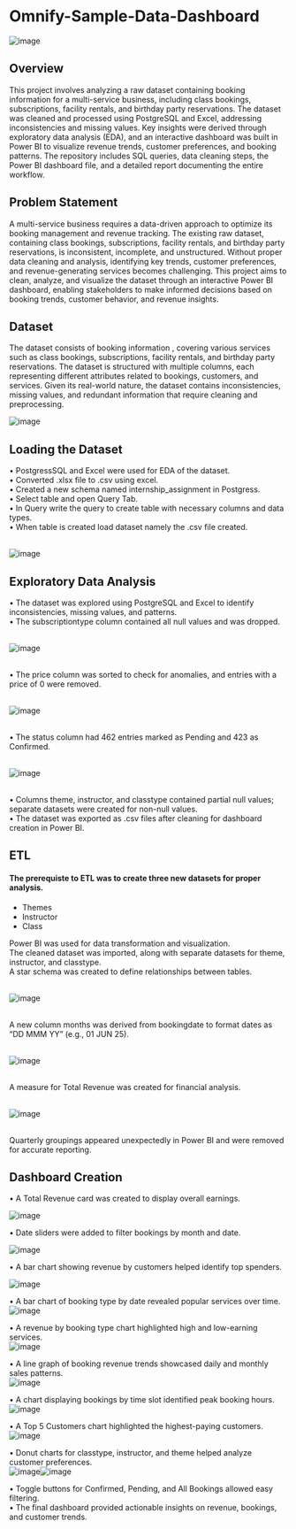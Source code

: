 # Omnify-Sample-Data-Dashboard

![image](https://github.com/user-attachments/assets/7820a654-8a74-4caa-a177-a600b3a7c5a9)

## Overview
This project involves analyzing a raw dataset containing booking information for a multi-service business, including class bookings, subscriptions, facility rentals, and birthday party reservations. The dataset was cleaned and processed using PostgreSQL and Excel, addressing inconsistencies and missing values. Key insights were derived through exploratory data analysis (EDA), and an interactive dashboard was built in Power BI to visualize revenue trends, customer preferences, and booking patterns. The repository includes SQL queries, data cleaning steps, the Power BI dashboard file, and a detailed report documenting the entire workflow.

## Problem Statement
A multi-service business requires a data-driven approach to optimize its booking management and revenue tracking. The existing raw dataset, containing class bookings, subscriptions, facility rentals, and birthday party reservations, is inconsistent, incomplete, and unstructured. Without proper data cleaning and analysis, identifying key trends, customer preferences, and revenue-generating services becomes challenging. This project aims to clean, analyze, and visualize the dataset through an interactive Power BI dashboard, enabling stakeholders to make informed decisions based on booking trends, customer behavior, and revenue insights.

## Dataset
The dataset consists of booking information , covering various services such as class bookings, subscriptions, facility rentals, and birthday party reservations. The dataset is structured with multiple columns, each representing different attributes related to bookings, customers, and services. Given its real-world nature, the dataset contains inconsistencies, missing values, and redundant information that require cleaning and preprocessing.
<br>

![image](https://github.com/user-attachments/assets/dad80c12-ff1b-4d03-9d78-dd0432df8589)


## Loading the Dataset
• PostgressSQL and Excel were used for EDA of the dataset.<br>
•	Converted .xlsx file to .csv using excel.<br>
•	Created a new schema named internship_assignment in Postgress.<br>
•	Select table and open Query Tab.<br>
•	In Query write the query to create table with necessary columns and data types.<br>
•	When table is created load dataset namely the .csv file created.<br>
<br>

![image](https://github.com/user-attachments/assets/485a2ab1-13aa-4b92-9a58-b7c5fe091c76)


## Exploratory Data Analysis
• The dataset was explored using PostgreSQL and Excel to identify inconsistencies, missing values, and patterns.<br>
• The subscriptiontype column contained all null values and was dropped.<br>
<br>

![image](https://github.com/user-attachments/assets/91f05dee-4175-4936-bbe1-d128307111b9)

<br>
• The price column was sorted to check for anomalies, and entries with a price of 0 were removed.<br>
<br>

![image](https://github.com/user-attachments/assets/6abb1152-d205-4a7c-8c69-f535a8ac7409)

<br>
• The status column had 462 entries marked as Pending and 423 as Confirmed.<br>
<br>

![image](https://github.com/user-attachments/assets/c0620fce-faf3-4f2e-97ef-f08b3fce4e68)

<br>
• Columns theme, instructor, and classtype contained partial null values; separate datasets were created for non-null values.<br>
• The dataset was exported as .csv files after cleaning for dashboard creation in Power BI.<br>

## ETL
#### The prerequiste to ETL was to create three new datasets for proper analysis.
- Themes
- Instructor
- Class

Power BI was used for data transformation and visualization.<br>
The cleaned dataset was imported, along with separate datasets for theme, instructor, and classtype.<br>
A star schema was created to define relationships between tables.<br>
<br>

![image](https://github.com/user-attachments/assets/8959f55e-d02b-44e5-bcc2-4b41809be8fe)

<br>
A new column months was derived from bookingdate to format dates as “DD MMM YY” (e.g., 01 JUN 25).<br>
<br>

![image](https://github.com/user-attachments/assets/7f208c76-6fbe-4676-85fb-b5089e7674b8)

<br>
A measure for Total Revenue was created for financial analysis.<br>
<br>

![image](https://github.com/user-attachments/assets/c6cfaf89-eb9d-42db-bad2-aba84527c83b)

<br>
Quarterly groupings appeared unexpectedly in Power BI and were removed for accurate reporting.<br>

## Dashboard Creation
• A Total Revenue card was created to display overall earnings.<br>


![image](https://github.com/user-attachments/assets/08484be7-ed79-427a-a24a-a0a70f520def)


• Date sliders were added to filter bookings by month and date.<br>

![image](https://github.com/user-attachments/assets/e2c3a831-be68-4b90-935d-50ab2bd2a644)


• A bar chart showing revenue by customers helped identify top spenders.<br>

![image](https://github.com/user-attachments/assets/5fc11bf2-1c88-4499-a2ee-bba88f1f28db)

• A bar chart of booking type by date revealed popular services over time.<br>
![image](https://github.com/user-attachments/assets/68e815a6-8d4c-4a36-a9ea-d0bea2cb1125)

• A revenue by booking type chart highlighted high and low-earning services.<br>
![image](https://github.com/user-attachments/assets/1dd5d2a7-17d9-4822-89b8-26d15ed11dbd)

• A line graph of booking revenue trends showcased daily and monthly sales patterns.<br>
![image](https://github.com/user-attachments/assets/0062c1b6-f7ae-4b38-b90e-233cf8dc4474)

• A chart displaying bookings by time slot identified peak booking hours.<br>
![image](https://github.com/user-attachments/assets/12d9611f-f95f-429f-8745-e2bde48e0973)

• A Top 5 Customers chart highlighted the highest-paying customers.<br>
![image](https://github.com/user-attachments/assets/338c98e0-51d1-4bad-96c2-546251064944)

• Donut charts for classtype, instructor, and theme helped analyze customer preferences.<br>
![image](https://github.com/user-attachments/assets/fbf89305-68c5-47b5-a52d-f968abfd92c4)![image](https://github.com/user-attachments/assets/803e43b7-3458-4e04-afaf-78d0e6fec83e)


• Toggle buttons for Confirmed, Pending, and All Bookings allowed easy filtering.<br>
• The final dashboard provided actionable insights on revenue, bookings, and customer trends.<br>
